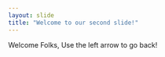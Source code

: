 ```yaml
---
layout: slide
title: "Welcome to our second slide!"
---
```

Welcome Folks,
Use the left arrow to go back!
